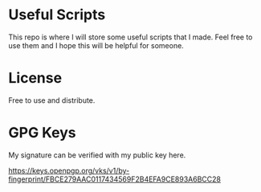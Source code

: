 # Useful Scripts  
This repo is where I will store some useful scripts that I made. Feel free to use them and I hope this will be helpful for someone.

# License  
Free to use and distribute.  

# GPG Keys
My signature can be verified with my public key here.  

https://keys.openpgp.org/vks/v1/by-fingerprint/FBCE279AAC0117434569F2B4EFA9CE893A6BCC28